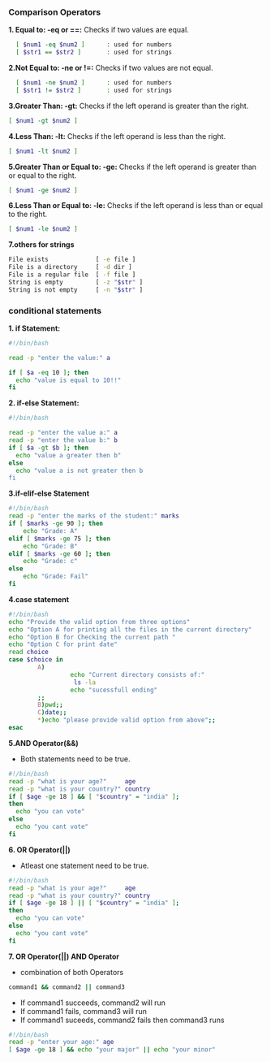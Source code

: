 ### Comparison Operators
**1. Equal to: -eq or ==:** Checks if two values are equal.<br>
```sh
  [ $num1 -eq $num2 ]      : used for numbers 
  [ $str1 == $str2 ]       : used for strings
```
**2.Not Equal to: -ne or !=:**  Checks if two values are not equal.<br>
```sh
  [ $num1 -ne $num2 ]      : used for numbers 
  [ $str1 != $str2 ]       : used for strings
```
**3.Greater Than: -gt:** Checks if the left operand is greater than the right.<br>
```sh
[ $num1 -gt $num2 ]      
```
**4.Less Than: -lt:** Checks if the left operand is less than the right.<br>
```sh
[ $num1 -lt $num2 ]   
```
**5.Greater Than or Equal to: -ge:** Checks if the left operand is greater than or equal to the right.<br>
```sh
[ $num1 -ge $num2 ]      
```
**6.Less Than or Equal to: -le:** Checks if the left operand is less than or equal to the right.<br>
```sh
[ $num1 -le $num2 ]      
```
**7.others for strings**
```sh
File exists	            [ -e file ]
File is a directory	    [ -d dir ]
File is a regular file	[ -f file ]
String is empty        	[ -z "$str" ]
String is not empty   	[ -n "$str" ]
```
  
### conditional statements
**1. if Statement:**
```sh
#!/bin/bash

read -p "enter the value:" a

if [ $a -eq 10 ]; then
  echo "value is equal to 10!!"
fi
```

**2. if-else Statement:**
```sh
#!/bin/bash

read -p "enter the value a:" a
read -p "enter the value b:" b
if [ $a -gt $b ]; then
  echo "value a greater then b"
else
  echo "value a is not greater then b
fi
```

**3.if-elif-else Statement**
```sh
#!/bin/bash
read -p "enter the marks of the student:" marks
if [ $marks -ge 90 ]; then
    echo "Grade: A"
elif [ $marks -ge 75 ]; then
    echo "Grade: B"
elif [ $marks -ge 60 ]; then
    echo "Grade: c"
else
    echo "Grade: Fail"
fi
```

**4.case statement**
```sh
#!/bin/bash
echo "Provide the valid option from three options"
echo "Option A for printing all the files in the current directory"
echo "Option B for Checking the current path "
echo "Option C for print date"
read choice
case $choice in
        A)
                 echo "Current directory consists of:"
                  ls -la
                 echo "sucessfull ending"
        ;;
        B)pwd;;
        C)date;;
        *)echo "please provide valid option from above";;
esac
```

**5.AND Operator(&&)**
- Both statements need to be true.
```sh
#!/bin/bash
read -p "what is your age?"     age
read -p "what is your country?" country
if [ $age -ge 18 ] && [ "$country" = "india" ]; 
then
  echo "you can vote"
else
  echo "you cant vote"
fi

```
**6. OR Operator(||)**
- Atleast one statement need to be true.
```sh
#!/bin/bash
read -p "what is your age?"     age
read -p "what is your country?" country
if [ $age -ge 18 ] || [ "$country" = "india" ]; 
then
  echo "you can vote"
else
  echo "you cant vote"
fi
```

**7. OR Operator(||) AND Operator**
- combination of both Operators
```sh
command1 && command2 || command3
```
- If command1 succeeds, command2 will run
- If command1 fails, command3 will run
- If command1 suceeds, command2 fails then command3 runs

```sh
#!/bin/bash
read -p "enter your age:" age
[ $age -ge 18 ] && echo "your major" || echo "your minor"
```